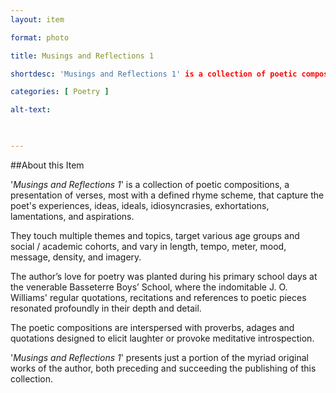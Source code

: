 ```yaml
--- 
layout: item 

format: photo 

title: Musings and Reflections 1 

shortdesc: 'Musings and Reflections 1' is a collection of poetic compositions, a presentation of verses, most with a defined rhyme scheme, that capture the poet's experiences, ideas, ideals, idiosyncrasies, exhortations, lamentations, and aspirations. 

categories: [ Poetry ] 

alt-text:  

 

--- 
```


##About this Item 

'_Musings and Reflections 1_' is a collection of poetic compositions, a presentation of verses, most with a defined rhyme scheme, that capture the poet's experiences, ideas, ideals, idiosyncrasies, exhortations, lamentations, and aspirations. 

They touch multiple themes and topics, target various age groups and social / academic cohorts, and vary in length, tempo, meter, mood, message, density, and imagery. 

The author’s love for poetry was planted during his primary school days at the venerable Basseterre Boys’ School, where the indomitable J. O.  Williams' regular quotations, recitations and references to poetic pieces resonated profoundly in their depth and detail. 

The poetic compositions are interspersed with proverbs, adages and quotations designed to elicit laughter or provoke meditative introspection.  

'_Musings and Reflections 1_' presents just a portion of the myriad original works of the author, both preceding and succeeding the publishing of this collection.
